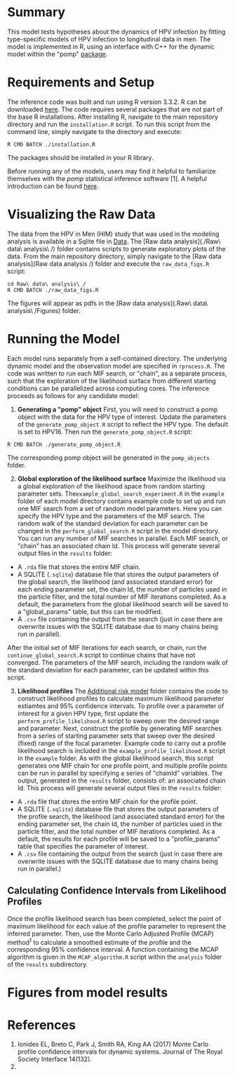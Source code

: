 # Summary
This model tests hypotheses about the dynamics of HPV infection by fitting type-specific models of HPV infection to longitudinal data in men. 
The model is implemented in R, using an interface with C++ for the dynamic model within the "pomp" [package](http://kingaa.github.io/pomp/install.html).

# Requirements and Setup 
The inference code was built and run using R version 3.3.2. R can be downloaded [here](https://www.r-project.org).
The code requires several packages that are not part of the base R installations. After installing R, navigate to the main repository directory and run the `installation.R` script. To run this script from the command line, simply navigate to the directory and execute:
```
R CMD BATCH ./installation.R 
```
The packages should be installed in your R library.

Before running any of the models, users may find it helpful to familiarize themselves with the *pomp* statistical inference software [1]. A helpful introduction can be found [here](https://kingaa.github.io/pomp/vignettes/getting_started.html).

# Visualizing the Raw Data
The data from the HPV in Men (HIM) study that was used in the modeling analysis is available in a Sqlite file in [Data](./Data). The [Raw data analysis](./Raw\ data\ analysis\ /) folder contains scripts to generate exploratory plots of the data. From the main repository directory, simply navigate to the [Raw data analysis](Raw data analysis /) folder and execute the `raw_data_figs.R` script:
```
cd Raw\ data\ analysis\ /
R CMD BATCH ./raw_data_figs.R 
```
The figures will appear as pdfs in the [Raw data analysis](.Raw\ data\ analysis\ /Figures) folder.

# Running the Model 
Each model runs separately from a self-contained directory. The underlying dynamic model and the observation model are specified in `rprocess.R`. The code was written to run each MIF search, or "chain", as a separate process, such that the exploration of the likelihood surface from different starting conditions can be parallelized across computing cores. The inference proceeds as follows for any candidate model:
1. **Generating a "pomp" object**  First, you will need to construct a pomp object with the data for the HPV type of interest. Update the parameters of the `generate_pomp_object.R` script to reflect the HPV type. The default is set to HPV16. Then run the `generate_pomp_object.R` script:
```
R CMD BATCH ./generate_pomp_object.R
```
The corresponding pomp object will be generated in the `pomp_objects` folder.

2. **Global exploration of the likelihood surface** Maximize the likelihood via a global exploration of the likelihood space from random starting parameter sets.  The`example_global_search_experiment.R` in the `example` folder of each model directory contains example code to set up and run one MIF search from a set of random model parameters. Here you can specify the HPV type and the parameters of the MIF search. The random walk of the standard deviation for each parameter can be changed in the `perform_global_search.R` script in the model directory. You can run any number of MIF searches in parallel. Each MIF search, or "chain" has an associated chain Id. This process will generate several output files in the `results` folder:
* A `.rda` file that stores the entire MIF chain.
* A SQLITE (`.sqlite`) database file that stores the output parameters of the global search, the likelihood (and associated standard error) for each ending parameter set, the chain Id, the number of particles used in the particle filter, and the total number of MIF iterations completed. As a default, the parameters from the global likelihood search will be saved to a "global_params" table, but this can be modified.
* A `.csv` file containing the output from the search (just in case there are overwrite issues with the SQLITE database due to many chains being run in parallel).

After the initial set of MIF iterations for each search, or chain, run the `continue_global_search.R` script to continue chains that have not converged. The parameters of the MIF search, including the random walk of the standard deviation for each parameter, can be updated within this script.

3. **Likelihood profiles** The [Additional risk model](./Inference/additional_risk_model) folder contains the code to construct likelihood profiles to calculate maximum likelihood parameter estiamtes and 95% confidence intervals. To profile over a parameter of interest for a given HPV type, first update the `perform_profile_likelihood.R` script to sweep over the desired range and parameter. Next, construct the profile by generating MIF searches from a series of starting parameter sets that sweep over the desired (fixed) range of the focal parameter. Example code to carry out a profile likelihood search is included in the `example_profile_likelihood.R` script in the `example` folder. As with the global likelihood search, this script generates one MIF chain for one profile point, and multiple profile points can be run in parallel by specifying a series of "chainId" variables. The output, generated in the `results` folder, consists of:
an associated chain Id. This process will generate several output files in the `results` folder:
* A `.rda` file that stores the entire MIF chain for the profile point.
* A SQLITE (`.sqlite`) database file that stores the output parameters of the profile search, the likelihood (and associated standard error) for the ending parameter set, the chain Id, the number of particles used in the particle filter, and the total number of MIF iterations completed. As a default, the results for each profile will be saved to a "profile_params" table that specifies the parameter of interest.
* A `.csv` file containing the output from the search (just in case there are overwrite issues with the SQLITE database due to many chains being run in parallel.)

## Calculating Confidence Intervals from Likelihood Profiles
Once the profile likelihood search has been completed, select the point of maximum likelihood for each value of the profile parameter to represent the inferred parameter. Then, use the Monte Carlo Adjusted Profile (MCAP) method<sup>1</sup> to calculate a smoothed estimate of the profile and the corresponding 95% confidence interval. A function containing the MCAP algorithm is given in the `MCAP_algorithm.R` script within the `analysis` folder of the `results` subdirectory.

# Figures from model results 


# References
1. Ionides EL, Breto C, Park J, Smith RA, King AA (2017) Monte Carlo profile confidence
 intervals for dynamic systems. Journal of The Royal Society Interface 14(132).
2. 

